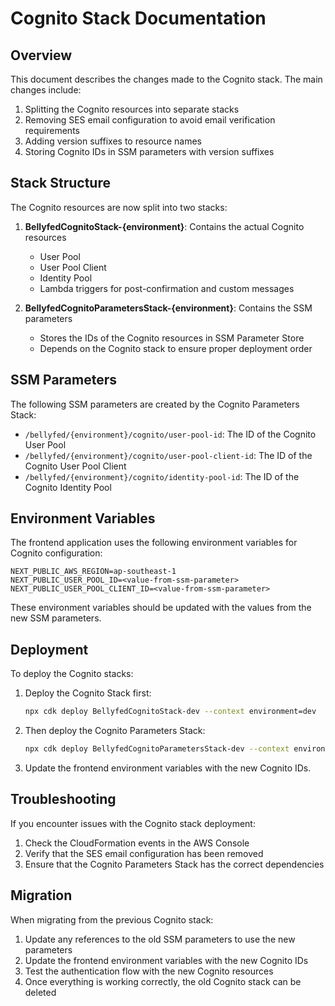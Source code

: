 # Cognito Stack Documentation

## Overview

This document describes the changes made to the Cognito stack. The main changes include:

1. Splitting the Cognito resources into separate stacks
2. Removing SES email configuration to avoid email verification requirements
3. Adding version suffixes to resource names
4. Storing Cognito IDs in SSM parameters with version suffixes

## Stack Structure

The Cognito resources are now split into two stacks:

1. **BellyfedCognitoStack-{environment}**: Contains the actual Cognito resources

    - User Pool
    - User Pool Client
    - Identity Pool
    - Lambda triggers for post-confirmation and custom messages

2. **BellyfedCognitoParametersStack-{environment}**: Contains the SSM parameters
    - Stores the IDs of the Cognito resources in SSM Parameter Store
    - Depends on the Cognito stack to ensure proper deployment order

## SSM Parameters

The following SSM parameters are created by the Cognito Parameters Stack:

- `/bellyfed/{environment}/cognito/user-pool-id`: The ID of the Cognito User Pool
- `/bellyfed/{environment}/cognito/user-pool-client-id`: The ID of the Cognito User Pool Client
- `/bellyfed/{environment}/cognito/identity-pool-id`: The ID of the Cognito Identity Pool

## Environment Variables

The frontend application uses the following environment variables for Cognito configuration:

```
NEXT_PUBLIC_AWS_REGION=ap-southeast-1
NEXT_PUBLIC_USER_POOL_ID=<value-from-ssm-parameter>
NEXT_PUBLIC_USER_POOL_CLIENT_ID=<value-from-ssm-parameter>
```

These environment variables should be updated with the values from the new SSM parameters.

## Deployment

To deploy the Cognito stacks:

1. Deploy the Cognito Stack first:

    ```bash
    npx cdk deploy BellyfedCognitoStack-dev --context environment=dev
    ```

2. Then deploy the Cognito Parameters Stack:

    ```bash
    npx cdk deploy BellyfedCognitoParametersStack-dev --context environment=dev
    ```

3. Update the frontend environment variables with the new Cognito IDs.

## Troubleshooting

If you encounter issues with the Cognito stack deployment:

1. Check the CloudFormation events in the AWS Console
2. Verify that the SES email configuration has been removed
3. Ensure that the Cognito Parameters Stack has the correct dependencies

## Migration

When migrating from the previous Cognito stack:

1. Update any references to the old SSM parameters to use the new parameters
2. Update the frontend environment variables with the new Cognito IDs
3. Test the authentication flow with the new Cognito resources
4. Once everything is working correctly, the old Cognito stack can be deleted
